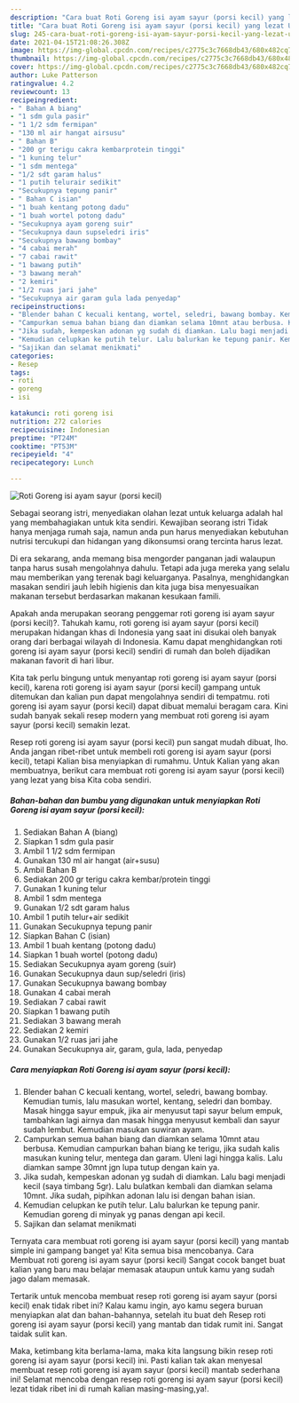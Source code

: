 ```yaml
---
description: "Cara buat Roti Goreng isi ayam sayur (porsi kecil) yang lezat Untuk Jualan"
title: "Cara buat Roti Goreng isi ayam sayur (porsi kecil) yang lezat Untuk Jualan"
slug: 245-cara-buat-roti-goreng-isi-ayam-sayur-porsi-kecil-yang-lezat-untuk-jualan
date: 2021-04-15T21:08:26.308Z
image: https://img-global.cpcdn.com/recipes/c2775c3c7668db43/680x482cq70/roti-goreng-isi-ayam-sayur-porsi-kecil-foto-resep-utama.jpg
thumbnail: https://img-global.cpcdn.com/recipes/c2775c3c7668db43/680x482cq70/roti-goreng-isi-ayam-sayur-porsi-kecil-foto-resep-utama.jpg
cover: https://img-global.cpcdn.com/recipes/c2775c3c7668db43/680x482cq70/roti-goreng-isi-ayam-sayur-porsi-kecil-foto-resep-utama.jpg
author: Luke Patterson
ratingvalue: 4.2
reviewcount: 13
recipeingredient:
- " Bahan A biang"
- "1 sdm gula pasir"
- "1 1/2 sdm fermipan"
- "130 ml air hangat airsusu"
- " Bahan B"
- "200 gr terigu cakra kembarprotein tinggi"
- "1 kuning telur"
- "1 sdm mentega"
- "1/2 sdt garam halus"
- "1 putih telurair sedikit"
- "Secukupnya tepung panir"
- " Bahan C isian"
- "1 buah kentang potong dadu"
- "1 buah wortel potong dadu"
- "Secukupnya ayam goreng suir"
- "Secukupnya daun supseledri iris"
- "Secukupnya bawang bombay"
- "4 cabai merah"
- "7 cabai rawit"
- "1 bawang putih"
- "3 bawang merah"
- "2 kemiri"
- "1/2 ruas jari jahe"
- "Secukupnya air garam gula lada penyedap"
recipeinstructions:
- "Blender bahan C kecuali kentang, wortel, seledri, bawang bombay. Kemudian tumis, lalu masukan wortel, kentang, seledri dan bombay. Masak hingga sayur empuk, jika air menyusut tapi sayur belum empuk, tambahkan lagi airnya dan masak hingga menyusut kembali dan sayur sudah lembut. Kemudian masukan suwiran ayam."
- "Campurkan semua bahan biang dan diamkan selama 10mnt atau berbusa. Kemudian campurkan bahan biang ke terigu, jika sudah kalis masukan kuning telur, mentega dan garam. Uleni lagi hingga kalis. Lalu diamkan sampe 30mnt jgn lupa tutup dengan kain ya."
- "Jika sudah, kempeskan adonan yg sudah di diamkan. Lalu bagi menjadi kecil (saya timbang 5gr). Lalu bulatkan kembali dan diamkan selama 10mnt. Jika sudah, pipihkan adonan lalu isi dengan bahan isian."
- "Kemudian celupkan ke putih telur. Lalu balurkan ke tepung panir. Kemudian goreng di minyak yg panas dengan api kecil."
- "Sajikan dan selamat menikmati"
categories:
- Resep
tags:
- roti
- goreng
- isi

katakunci: roti goreng isi 
nutrition: 272 calories
recipecuisine: Indonesian
preptime: "PT24M"
cooktime: "PT53M"
recipeyield: "4"
recipecategory: Lunch

---
```



![Roti Goreng isi ayam sayur (porsi kecil)](https://img-global.cpcdn.com/recipes/c2775c3c7668db43/680x482cq70/roti-goreng-isi-ayam-sayur-porsi-kecil-foto-resep-utama.jpg)

Sebagai seorang istri, menyediakan olahan lezat untuk keluarga adalah hal yang membahagiakan untuk kita sendiri. Kewajiban seorang istri Tidak hanya menjaga rumah saja, namun anda pun harus menyediakan kebutuhan nutrisi tercukupi dan hidangan yang dikonsumsi orang tercinta harus lezat.

Di era  sekarang, anda memang bisa mengorder panganan jadi walaupun tanpa harus susah mengolahnya dahulu. Tetapi ada juga mereka yang selalu mau memberikan yang terenak bagi keluarganya. Pasalnya, menghidangkan masakan sendiri jauh lebih higienis dan kita juga bisa menyesuaikan makanan tersebut berdasarkan makanan kesukaan famili. 



Apakah anda merupakan seorang penggemar roti goreng isi ayam sayur (porsi kecil)?. Tahukah kamu, roti goreng isi ayam sayur (porsi kecil) merupakan hidangan khas di Indonesia yang saat ini disukai oleh banyak orang dari berbagai wilayah di Indonesia. Kamu dapat menghidangkan roti goreng isi ayam sayur (porsi kecil) sendiri di rumah dan boleh dijadikan makanan favorit di hari libur.

Kita tak perlu bingung untuk menyantap roti goreng isi ayam sayur (porsi kecil), karena roti goreng isi ayam sayur (porsi kecil) gampang untuk ditemukan dan kalian pun dapat mengolahnya sendiri di tempatmu. roti goreng isi ayam sayur (porsi kecil) dapat dibuat memalui beragam cara. Kini sudah banyak sekali resep modern yang membuat roti goreng isi ayam sayur (porsi kecil) semakin lezat.

Resep roti goreng isi ayam sayur (porsi kecil) pun sangat mudah dibuat, lho. Anda jangan ribet-ribet untuk membeli roti goreng isi ayam sayur (porsi kecil), tetapi Kalian bisa menyiapkan di rumahmu. Untuk Kalian yang akan membuatnya, berikut cara membuat roti goreng isi ayam sayur (porsi kecil) yang lezat yang bisa Kita coba sendiri.

<!--inarticleads1-->

##### Bahan-bahan dan bumbu yang digunakan untuk menyiapkan Roti Goreng isi ayam sayur (porsi kecil):

1. Sediakan  Bahan A (biang)
1. Siapkan 1 sdm gula pasir
1. Ambil 1 1/2 sdm fermipan
1. Gunakan 130 ml air hangat (air+susu)
1. Ambil  Bahan B
1. Sediakan 200 gr terigu cakra kembar/protein tinggi
1. Gunakan 1 kuning telur
1. Ambil 1 sdm mentega
1. Gunakan 1/2 sdt garam halus
1. Ambil 1 putih telur+air sedikit
1. Gunakan Secukupnya tepung panir
1. Siapkan  Bahan C (isian)
1. Ambil 1 buah kentang (potong dadu)
1. Siapkan 1 buah wortel (potong dadu)
1. Sediakan Secukupnya ayam goreng (suir)
1. Gunakan Secukupnya daun sup/seledri (iris)
1. Gunakan Secukupnya bawang bombay
1. Gunakan 4 cabai merah
1. Sediakan 7 cabai rawit
1. Siapkan 1 bawang putih
1. Sediakan 3 bawang merah
1. Sediakan 2 kemiri
1. Gunakan 1/2 ruas jari jahe
1. Gunakan Secukupnya air, garam, gula, lada, penyedap




<!--inarticleads2-->

##### Cara menyiapkan Roti Goreng isi ayam sayur (porsi kecil):

1. Blender bahan C kecuali kentang, wortel, seledri, bawang bombay. Kemudian tumis, lalu masukan wortel, kentang, seledri dan bombay. Masak hingga sayur empuk, jika air menyusut tapi sayur belum empuk, tambahkan lagi airnya dan masak hingga menyusut kembali dan sayur sudah lembut. Kemudian masukan suwiran ayam.
1. Campurkan semua bahan biang dan diamkan selama 10mnt atau berbusa. Kemudian campurkan bahan biang ke terigu, jika sudah kalis masukan kuning telur, mentega dan garam. Uleni lagi hingga kalis. Lalu diamkan sampe 30mnt jgn lupa tutup dengan kain ya.
1. Jika sudah, kempeskan adonan yg sudah di diamkan. Lalu bagi menjadi kecil (saya timbang 5gr). Lalu bulatkan kembali dan diamkan selama 10mnt. Jika sudah, pipihkan adonan lalu isi dengan bahan isian.
1. Kemudian celupkan ke putih telur. Lalu balurkan ke tepung panir. Kemudian goreng di minyak yg panas dengan api kecil.
1. Sajikan dan selamat menikmati




Ternyata cara membuat roti goreng isi ayam sayur (porsi kecil) yang mantab simple ini gampang banget ya! Kita semua bisa mencobanya. Cara Membuat roti goreng isi ayam sayur (porsi kecil) Sangat cocok banget buat kalian yang baru mau belajar memasak ataupun untuk kamu yang sudah jago dalam memasak.

Tertarik untuk mencoba membuat resep roti goreng isi ayam sayur (porsi kecil) enak tidak ribet ini? Kalau kamu ingin, ayo kamu segera buruan menyiapkan alat dan bahan-bahannya, setelah itu buat deh Resep roti goreng isi ayam sayur (porsi kecil) yang mantab dan tidak rumit ini. Sangat taidak sulit kan. 

Maka, ketimbang kita berlama-lama, maka kita langsung bikin resep roti goreng isi ayam sayur (porsi kecil) ini. Pasti kalian tak akan menyesal membuat resep roti goreng isi ayam sayur (porsi kecil) mantab sederhana ini! Selamat mencoba dengan resep roti goreng isi ayam sayur (porsi kecil) lezat tidak ribet ini di rumah kalian masing-masing,ya!.

